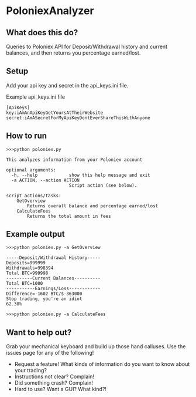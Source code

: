 # PoloniexAnalyzer

## What does this do?
Queries to Poloniex API for Deposit/Withdrawal history and current balances, and then returns you percentage earned/lost.

## Setup
Add your api key and secret in the api_keys.ini file.

Example api_keys.ini file
```
[ApiKeys]
key:iAmAnApiKeyGetYoursAtTheirWebsite
secret:iAmASecretForMyApiKeyDontEverShareThisWithAnyone
```

## How to run
```
>>>python poloniex.py

This analyzes information from your Poloniex account

optional arguments:
  -h, --help            show this help message and exit
  -a ACTION, --action ACTION
                        Script action (see below).

script actions/tasks:
    GetOverview
        Returns overall balance and percentage earned/lost
    CalculateFees
        Returns the total amount in fees

```

## Example output 

```
>>>python poloniex.py -a GetOverview

-----Deposit/Withdrawal History-----
Deposits=999999
Withdrawals=998394
Total BTC=999998
----------Current Balances----------
Total BTC=1000
-----------Earnings/Loss------------
Difference=-1602 BTC/$-363000
Stop trading, you're an idiot
62.30%

>>>python poloniex.py -a CalculateFees

```

## Want to help out?
Grab your mechanical keyboard and build up those hand calluses. Use the issues page for any of the following!
* Request a feature! What kinds of information do you want to know about your trading?
* Instructions not clear? Complain!
* Did something crash? Complain!
* Hard to use? Want a GUI? What kind?!
